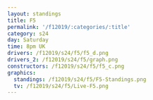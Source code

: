 ```yaml
---
layout: standings
title: F5
permalink: '/f12019/:categories/:title'
category: s24
day: Saturday
time: 8pm UK
drivers: /f12019/s24/f5/f5_d.png
drivers_2: /f12019/s24/f5/graph.png
constructors: /f12019/s24/f5/f5_c.png
graphics:
  standings: /f12019/s24/f5/F5-Standings.png
  tv: /f12019/s24/f5/Live-F5.png
---
```


